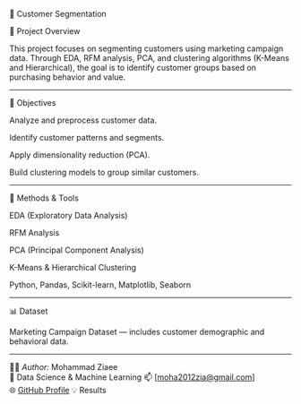 🧩 Customer Segmentation

📘 Project Overview

This project focuses on segmenting customers using marketing campaign data.
Through EDA, RFM analysis, PCA, and clustering algorithms (K-Means and Hierarchical), the goal is to identify customer groups based on purchasing behavior and value.


---

🎯 Objectives

Analyze and preprocess customer data.

Identify customer patterns and segments.

Apply dimensionality reduction (PCA).

Build clustering models to group similar customers.


---

🧠 Methods & Tools

EDA (Exploratory Data Analysis)

RFM Analysis

PCA (Principal Component Analysis)

K-Means & Hierarchical Clustering

Python, Pandas, Scikit-learn, Matplotlib, Seaborn


---

📊 Dataset

Marketing Campaign Dataset — includes customer demographic and behavioral data.


---

👨‍💻 *Author:* Mohammad Ziaee  
📍 Data Science & Machine Learning
📫 [moha2012zia@gmail.com]  
🌐 [GitHub Profile](https://github.com/ziaee-mohammad)
💡 Results






